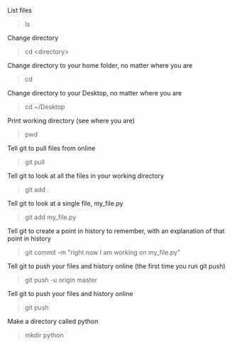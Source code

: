 List files

> ls

Change directory

> cd \<directory\>

Change directory to your home folder, no matter where you are

> cd

Change directory to your Desktop, no matter where you are

> cd ~/Desktop

Print working directory (see where you are)

> pwd

Tell git to pull files from online

> git pull

Tell git to look at all the files in your working directory

> git add .

Tell git to look at a single file, my\_file.py

> git add my\_file.py

Tell git to create a point in history to remember, with an explanation of that point in history

> git commit -m "right now I am working on my\_file.py"

Tell git to push your files and history online (the first time you run git push)

> git push -u origin master

Tell git to push your files and history online

> git push

Make a directory called python

> mkdir python
